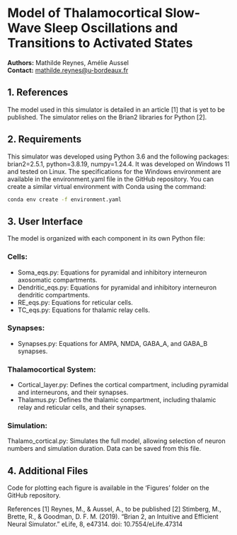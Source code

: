 # Model of Thalamocortical Slow-Wave Sleep Oscillations and Transitions to Activated States

**Authors:** Mathilde Reynes, Amélie Aussel  
**Contact:** mathilde.reynes@u-bordeaux.fr

## 1. References
The model used in this simulator is detailed in an article [1] that is yet to be published. The simulator relies on the Brian2 libraries for Python [2].


## 2. Requirements
This simulator was developed using Python 3.6 and the following packages: brian2=2.5.1, python=3.8.19, numpy=1.24.4. It was developed on Windows 11 and tested on Linux. The specifications for the Windows environment are available in the environment.yaml file in the GitHub repository. You can create a similar virtual environment with Conda using the command:

```bash
conda env create -f environment.yaml
```

## 3. User Interface
The model is organized with each component in its own Python file:

### Cells:
- Soma_eqs.py: Equations for pyramidal and inhibitory interneuron axosomatic compartments.
- Dendritic_eqs.py: Equations for pyramidal and inhibitory interneuron dendritic compartments.
- RE_eqs.py: Equations for reticular cells.
- TC_eqs.py: Equations for thalamic relay cells.

### Synapses:
- Synapses.py: Equations for AMPA, NMDA, GABA_A, and GABA_B synapses.

### Thalamocortical System:
- Cortical_layer.py: Defines the cortical compartment, including pyramidal and interneurons, and their synapses.
- Thalamus.py: Defines the thalamic compartment, including thalamic relay and reticular cells, and their synapses.

### Simulation:
Thalamo_cortical.py: Simulates the full model, allowing selection of neuron numbers and simulation duration. Data can be saved from this file.

## 4. Additional Files
Code for plotting each figure is available in the ‘Figures’ folder on the GitHub repository.

References
[1] Reynes, M., & Aussel, A., to be published
[2] Stimberg, M., Brette, R., & Goodman, D. F. M. (2019). “Brian 2, an Intuitive and Efficient Neural Simulator.” eLife, 8, e47314. doi: 10.7554/eLife.47314